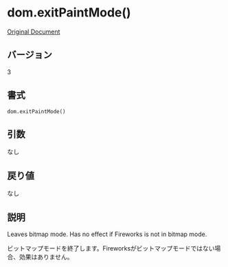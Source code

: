 # dom.exitPaintMode()

[Original Document](http://help.adobe.com/en_US/fireworks/cs/extend/WS5b3ccc516d4fbf351e63e3d1183c94856c-7dbb.html)

## バージョン

3

## 書式

```
dom.exitPaintMode()
```

## 引数

なし

## 戻り値

なし

## 説明

Leaves bitmap mode. Has no effect if Fireworks is not in bitmap mode.

ビットマップモードを終了します。Fireworksがビットマップモードではない場合、効果はありません。